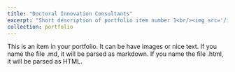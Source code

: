 ```yaml
---
title: "Doctoral Innovation Consultants"
excerpt: "Short description of portfolio item number 1<br/><img src='/images/DlnC.jpg'>"
collection: portfolio
---
```


This is an item in your portfolio. It can be have images or nice text. If you name the file .md, it will be parsed as markdown. If you name the file .html, it will be parsed as HTML. 
